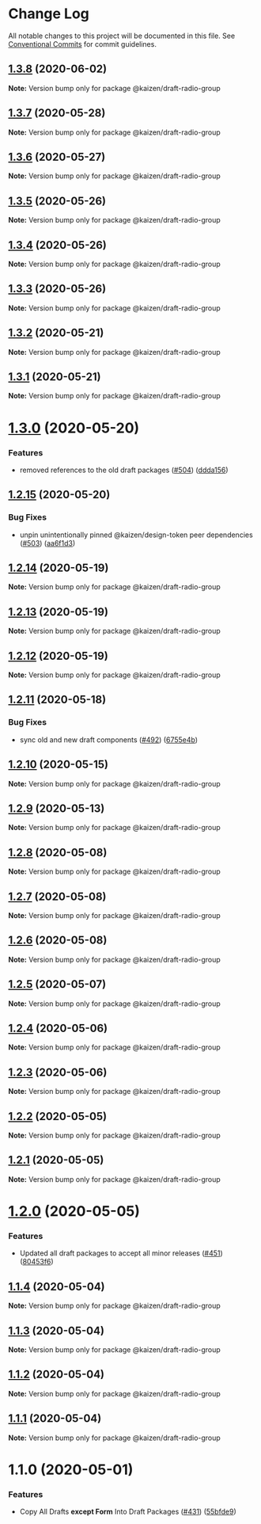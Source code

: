 # Change Log

All notable changes to this project will be documented in this file.
See [Conventional Commits](https://conventionalcommits.org) for commit guidelines.

## [1.3.8](https://github.com/cultureamp/kaizen-design-system/compare/@kaizen/draft-radio-group@1.3.7...@kaizen/draft-radio-group@1.3.8) (2020-06-02)

**Note:** Version bump only for package @kaizen/draft-radio-group





## [1.3.7](https://github.com/cultureamp/kaizen-design-system/compare/@kaizen/draft-radio-group@1.3.6...@kaizen/draft-radio-group@1.3.7) (2020-05-28)

**Note:** Version bump only for package @kaizen/draft-radio-group





## [1.3.6](https://github.com/cultureamp/kaizen-design-system/compare/@kaizen/draft-radio-group@1.3.5...@kaizen/draft-radio-group@1.3.6) (2020-05-27)

**Note:** Version bump only for package @kaizen/draft-radio-group





## [1.3.5](https://github.com/cultureamp/kaizen-design-system/compare/@kaizen/draft-radio-group@1.3.4...@kaizen/draft-radio-group@1.3.5) (2020-05-26)

**Note:** Version bump only for package @kaizen/draft-radio-group





## [1.3.4](https://github.com/cultureamp/kaizen-design-system/compare/@kaizen/draft-radio-group@1.3.3...@kaizen/draft-radio-group@1.3.4) (2020-05-26)

**Note:** Version bump only for package @kaizen/draft-radio-group





## [1.3.3](https://github.com/cultureamp/kaizen-design-system/compare/@kaizen/draft-radio-group@1.3.2...@kaizen/draft-radio-group@1.3.3) (2020-05-26)

**Note:** Version bump only for package @kaizen/draft-radio-group





## [1.3.2](https://github.com/cultureamp/kaizen-design-system/compare/@kaizen/draft-radio-group@1.3.1...@kaizen/draft-radio-group@1.3.2) (2020-05-21)

**Note:** Version bump only for package @kaizen/draft-radio-group





## [1.3.1](https://github.com/cultureamp/kaizen-design-system/compare/@kaizen/draft-radio-group@1.3.0...@kaizen/draft-radio-group@1.3.1) (2020-05-21)

**Note:** Version bump only for package @kaizen/draft-radio-group





# [1.3.0](https://github.com/cultureamp/kaizen-design-system/compare/@kaizen/draft-radio-group@1.2.15...@kaizen/draft-radio-group@1.3.0) (2020-05-20)


### Features

* removed references to the old draft packages ([#504](https://github.com/cultureamp/kaizen-design-system/issues/504)) ([ddda156](https://github.com/cultureamp/kaizen-design-system/commit/ddda156513445ca8da8bcc64364f15dc4b94b1a6))





## [1.2.15](https://github.com/cultureamp/kaizen-design-system/compare/@kaizen/draft-radio-group@1.2.14...@kaizen/draft-radio-group@1.2.15) (2020-05-20)


### Bug Fixes

* unpin unintentionally pinned @kaizen/design-token peer dependencies ([#503](https://github.com/cultureamp/kaizen-design-system/issues/503)) ([aa6f1d3](https://github.com/cultureamp/kaizen-design-system/commit/aa6f1d3a63cd7f2e3dac9cd631aa7a9e88b153ac))





## [1.2.14](https://github.com/cultureamp/kaizen-design-system/compare/@kaizen/draft-radio-group@1.2.13...@kaizen/draft-radio-group@1.2.14) (2020-05-19)

**Note:** Version bump only for package @kaizen/draft-radio-group





## [1.2.13](https://github.com/cultureamp/kaizen-design-system/compare/@kaizen/draft-radio-group@1.2.12...@kaizen/draft-radio-group@1.2.13) (2020-05-19)

**Note:** Version bump only for package @kaizen/draft-radio-group





## [1.2.12](https://github.com/cultureamp/kaizen-design-system/compare/@kaizen/draft-radio-group@1.2.11...@kaizen/draft-radio-group@1.2.12) (2020-05-19)

**Note:** Version bump only for package @kaizen/draft-radio-group





## [1.2.11](https://github.com/cultureamp/kaizen-design-system/compare/@kaizen/draft-radio-group@1.2.10...@kaizen/draft-radio-group@1.2.11) (2020-05-18)


### Bug Fixes

* sync old and new draft components ([#492](https://github.com/cultureamp/kaizen-design-system/issues/492)) ([6755e4b](https://github.com/cultureamp/kaizen-design-system/commit/6755e4beedf5d3953c5a50e152cfd181389d9be0))





## [1.2.10](https://github.com/cultureamp/kaizen-design-system/compare/@kaizen/draft-radio-group@1.2.9...@kaizen/draft-radio-group@1.2.10) (2020-05-15)

**Note:** Version bump only for package @kaizen/draft-radio-group





## [1.2.9](https://github.com/cultureamp/kaizen-design-system/compare/@kaizen/draft-radio-group@1.2.8...@kaizen/draft-radio-group@1.2.9) (2020-05-13)

**Note:** Version bump only for package @kaizen/draft-radio-group





## [1.2.8](https://github.com/cultureamp/kaizen-design-system/compare/@kaizen/draft-radio-group@1.2.7...@kaizen/draft-radio-group@1.2.8) (2020-05-08)

**Note:** Version bump only for package @kaizen/draft-radio-group





## [1.2.7](https://github.com/cultureamp/kaizen-design-system/compare/@kaizen/draft-radio-group@1.2.6...@kaizen/draft-radio-group@1.2.7) (2020-05-08)

**Note:** Version bump only for package @kaizen/draft-radio-group





## [1.2.6](https://github.com/cultureamp/kaizen-design-system/compare/@kaizen/draft-radio-group@1.2.5...@kaizen/draft-radio-group@1.2.6) (2020-05-08)

**Note:** Version bump only for package @kaizen/draft-radio-group





## [1.2.5](https://github.com/cultureamp/kaizen-design-system/compare/@kaizen/draft-radio-group@1.2.4...@kaizen/draft-radio-group@1.2.5) (2020-05-07)

**Note:** Version bump only for package @kaizen/draft-radio-group





## [1.2.4](https://github.com/cultureamp/kaizen-design-system/compare/@kaizen/draft-radio-group@1.2.3...@kaizen/draft-radio-group@1.2.4) (2020-05-06)

**Note:** Version bump only for package @kaizen/draft-radio-group





## [1.2.3](https://github.com/cultureamp/kaizen-design-system/compare/@kaizen/draft-radio-group@1.2.2...@kaizen/draft-radio-group@1.2.3) (2020-05-06)

**Note:** Version bump only for package @kaizen/draft-radio-group





## [1.2.2](https://github.com/cultureamp/kaizen-design-system/compare/@kaizen/draft-radio-group@1.2.1...@kaizen/draft-radio-group@1.2.2) (2020-05-05)

**Note:** Version bump only for package @kaizen/draft-radio-group





## [1.2.1](https://github.com/cultureamp/kaizen-design-system/compare/@kaizen/draft-radio-group@1.2.0...@kaizen/draft-radio-group@1.2.1) (2020-05-05)

**Note:** Version bump only for package @kaizen/draft-radio-group





# [1.2.0](https://github.com/cultureamp/kaizen-design-system/compare/@kaizen/draft-radio-group@1.1.4...@kaizen/draft-radio-group@1.2.0) (2020-05-05)


### Features

* Updated all draft packages to accept all minor releases ([#451](https://github.com/cultureamp/kaizen-design-system/issues/451)) ([80453f6](https://github.com/cultureamp/kaizen-design-system/commit/80453f6c04300dcef61c14e39200ce154863eb0d))





## [1.1.4](https://github.com/cultureamp/kaizen-design-system/compare/@kaizen/draft-radio-group@1.1.3...@kaizen/draft-radio-group@1.1.4) (2020-05-04)

**Note:** Version bump only for package @kaizen/draft-radio-group





## [1.1.3](https://github.com/cultureamp/kaizen-design-system/compare/@kaizen/draft-radio-group@1.1.2...@kaizen/draft-radio-group@1.1.3) (2020-05-04)

**Note:** Version bump only for package @kaizen/draft-radio-group





## [1.1.2](https://github.com/cultureamp/kaizen-design-system/compare/@kaizen/draft-radio-group@1.1.1...@kaizen/draft-radio-group@1.1.2) (2020-05-04)

**Note:** Version bump only for package @kaizen/draft-radio-group





## [1.1.1](https://github.com/cultureamp/kaizen-design-system/compare/@kaizen/draft-radio-group@1.1.0...@kaizen/draft-radio-group@1.1.1) (2020-05-04)

**Note:** Version bump only for package @kaizen/draft-radio-group





# 1.1.0 (2020-05-01)


### Features

* Copy All Drafts **except Form** Into Draft Packages ([#431](https://github.com/cultureamp/kaizen-design-system/issues/431)) ([55bfde9](https://github.com/cultureamp/kaizen-design-system/commit/55bfde98611d2c4070d26ba082e478f96ddca1fd))
